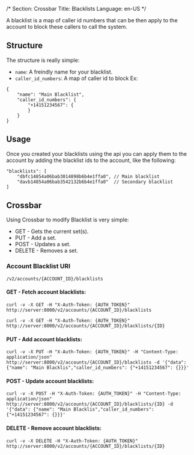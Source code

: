 /*
Section: Crossbar
Title: Blacklists
Language: en-US
*/

A blacklist is a map of caller id numbers that can be then apply to the account to block these callers to call the system.

## Structure

The structure is really simple:

* `name`: A freindly name for your blacklist.
* `caller_id_numbers`: A map of caller id to block
Ex:
```
{
    "name": "Main Blacklist",
    "caller_id_numbers": {
        "+14151234567": {
        }
    }
}
```

## Usage

Once you created your blacklists using the api you can apply them to the account by adding the blacklist ids to the account, like the following:

```
"blacklists": [
    "dbfc14854a06bab3014898b6b4e1ffa0", // Main blacklist
    "davb14854a06bab3542132b6b4e1ffa0"  // Secondary blacklist
]
```

## Crossbar

Using Crossbar to modify Blacklist is very simple:

* GET - Gets the current set(s).
* PUT - Add a set.
* POST - Updates a set.
* DELETE - Removes a set.

### Account Blacklist URI

`/v2/accounts/{ACCOUNT_ID}/blacklists`

#### GET - Fetch account blacklists:

    curl -v -X GET -H "X-Auth-Token: {AUTH_TOKEN}" http://server:8000/v2/accounts/{ACCOUNT_ID}/blacklists

    curl -v -X GET -H "X-Auth-Token: {AUTH_TOKEN}" http://server:8000/v2/accounts/{ACCOUNT_ID}/blacklists/{ID}

#### PUT - Add account blacklists:

    curl -v -X PUT -H "X-Auth-Token: {AUTH_TOKEN}" -H "Content-Type: application/json" http://server:8000/v2/accounts/{ACCOUNT_ID}/blacklists -d '{"data": {"name": "Main Blacklis","caller_id_numbers": {"+14151234567": {}}}'

#### POST - Update account blacklists:

    curl -v -X POST -H "X-Auth-Token: {AUTH_TOKEN}" -H "Content-Type: application/json" http://server:8000/v2/accounts/{ACCOUNT_ID}/blacklists/{ID} -d '{"data": {"name": "Main Blacklis","caller_id_numbers": {"+14151234567": {}}}'

#### DELETE - Remove account blacklists:

    curl -v -X DELETE -H "X-Auth-Token: {AUTH_TOKEN}" http://server:8000/v2/accounts/{ACCOUNT_ID}/blacklists/{ID}
